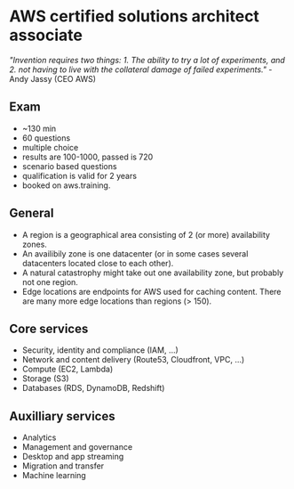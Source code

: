 # AWS certified solutions architect associate

_"Invention requires two things: 1. The ability to try a lot of experiments, and 2. not having to live with the collateral damage of failed experiments."_ - Andy Jassy (CEO AWS)

## Exam

- ~130 min
- 60 questions
- multiple choice
- results are 100-1000, passed is 720
- scenario based questions
- qualification is valid for 2 years
- booked on aws.training.

## General

- A region is a geographical area consisting of 2 (or more) availability zones.
- An availibily zone is one datacenter (or in some cases several datacenters located close to each other).
- A natural catastrophy might take out one availability zone, but probably not one region.
- Edge locations are endpoints for AWS used for caching content. There are many more edge locations than regions (> 150).

## Core services

- Security, identity and compliance (IAM, …)
- Network and content delivery (Route53, Cloudfront, VPC, …)
- Compute (EC2, Lambda)
- Storage (S3)
- Databases (RDS, DynamoDB, Redshift)

## Auxilliary services

- Analytics
- Management and governance
- Desktop and app streaming
- Migration and transfer
- Machine learning
